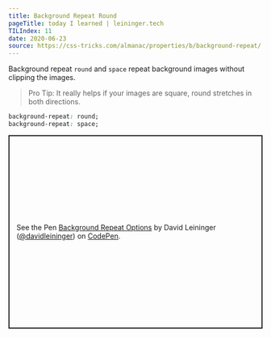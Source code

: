 ```yaml
---
title: Background Repeat Round
pageTitle: today I learned | leininger.tech
TILIndex: 11
date: 2020-06-23
source: https://css-tricks.com/almanac/properties/b/background-repeat/
---
```


Background repeat `round` and `space` repeat background images without clipping the images.

> Pro Tip: It really helps if your images are square, round stretches in both directions.

```css
background-repeat: round;
background-repeat: space;
```

<p class="codepen" data-default-tab="css,result" data-height="383" data-pen-title="Background Repeat Options" data-slug-hash="bGpyeGp" data-theme-id="dark" data-user="davidleininger" style="height: 383px; box-sizing: border-box; display: flex; align-items: center; justify-content: center; border: 2px solid; margin: 1em 0; padding: 1em;">
  <span>See the Pen
    <a href="https://codepen.io/davidleininger/pen/bGpyeGp">
      Background Repeat Options</a>
    by David Leininger (<a href="https://codepen.io/davidleininger">@davidleininger</a>)
        on
    <a href="https://codepen.io">CodePen</a>.</span>
</p>
<script async src="https://static.codepen.io/assets/embed/ei.js"></script>
